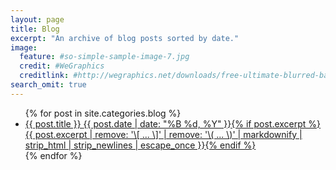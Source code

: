 ```yaml
---
layout: page
title: Blog
excerpt: "An archive of blog posts sorted by date."
image:
  feature: #so-simple-sample-image-7.jpg
  credit: #WeGraphics
  creditlink: #http://wegraphics.net/downloads/free-ultimate-blurred-background-pack/
search_omit: true
---
```


<ul class="post-list">
{% for post in site.categories.blog %}
  <li><article><a href="{{ site.url }}{{ post.url }}">{{ post.title }} <span class="entry-date"><time datetime="{{ post.date | date_to_xmlschema }}">{{ post.date | date: "%B %d, %Y" }}</time></span>{% if post.excerpt %} <span class="excerpt">{{ post.excerpt | remove: '\[ ... \]' | remove: '\( ... \)' | markdownify | strip_html | strip_newlines | escape_once }}</span>{% endif %}</a></article></li>
{% endfor %}
</ul>
